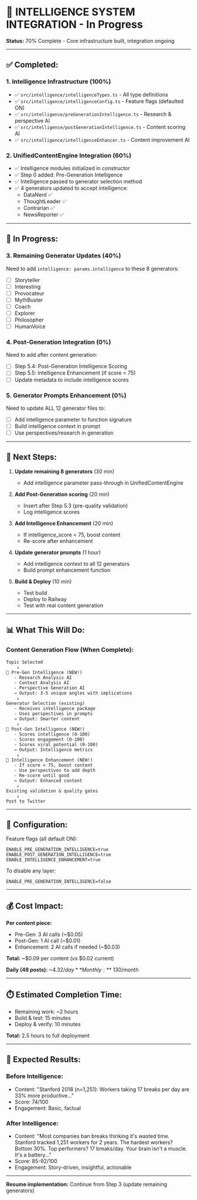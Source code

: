 # 🧠 INTELLIGENCE SYSTEM INTEGRATION - In Progress

**Status:** 70% Complete - Core infrastructure built, integration ongoing

---

## ✅ **Completed:**

### **1. Intelligence Infrastructure (100%)**
- ✅ `src/intelligence/intelligenceTypes.ts` - All type definitions
- ✅ `src/intelligence/intelligenceConfig.ts` - Feature flags (defaulted ON)
- ✅ `src/intelligence/preGenerationIntelligence.ts` - Research & perspective AI
- ✅ `src/intelligence/postGenerationIntelligence.ts` - Content scoring AI
- ✅ `src/intelligence/intelligenceEnhancer.ts` - Content improvement AI

### **2. UnifiedContentEngine Integration (60%)**
- ✅ Intelligence modules initialized in constructor
- ✅ Step 0 added: Pre-Generation Intelligence
- ✅ Intelligence passed to generator selection method
- ✅ 4 generators updated to accept intelligence:
  - DataNerd ✅
  - ThoughtLeader ✅
  - Contrarian ✅
  - NewsReporter ✅

---

## 🚧 **In Progress:**

### **3. Remaining Generator Updates (40%)**
Need to add `intelligence: params.intelligence` to these 8 generators:
- [ ] Storyteller
- [ ] Interesting
- [ ] Provocateur
- [ ] MythBuster
- [ ] Coach
- [ ] Explorer
- [ ] Philosopher  
- [ ] HumanVoice

### **4. Post-Generation Integration (0%)**
Need to add after content generation:
- [ ] Step 5.4: Post-Generation Intelligence Scoring
- [ ] Step 5.5: Intelligence Enhancement (if score < 75)
- [ ] Update metadata to include intelligence scores

### **5. Generator Prompts Enhancement (0%)**
Need to update ALL 12 generator files to:
- [ ] Add intelligence parameter to function signature
- [ ] Build intelligence context in prompt
- [ ] Use perspectives/research in generation

---

## 🎯 **Next Steps:**

1. **Update remaining 8 generators** (30 min)
   - Add intelligence parameter pass-through in UnifiedContentEngine

2. **Add Post-Generation scoring** (20 min)
   - Insert after Step 5.3 (pre-quality validation)
   - Log intelligence scores

3. **Add Intelligence Enhancement** (20 min)
   - If intelligence_score < 75, boost content
   - Re-score after enhancement

4. **Update generator prompts** (1 hour)
   - Add intelligence context to all 12 generators
   - Build prompt enhancement function

5. **Build & Deploy** (10 min)
   - Test build
   - Deploy to Railway
   - Test with real content generation

---

## 📊 **What This Will Do:**

### **Content Generation Flow (When Complete):**

```
Topic Selected
    ↓
🧠 Pre-Gen Intelligence (NEW!)
   - Research Analysis AI
   - Context Analysis AI
   - Perspective Generation AI
   → Output: 3-5 unique angles with implications
    ↓
Generator Selection (existing)
   - Receives intelligence package
   - Uses perspectives in prompts
   → Output: Smarter content
    ↓
🧠 Post-Gen Intelligence (NEW!)
   - Scores intelligence (0-100)
   - Scores engagement (0-100)
   - Scores viral potential (0-100)
   → Output: Intelligence metrics
    ↓
🔧 Intelligence Enhancement (NEW!)
   - If score < 75, boost content
   - Use perspectives to add depth
   - Re-score until good
   → Output: Enhanced content
    ↓
Existing validation & quality gates
    ↓
Post to Twitter
```

---

## 🔧 **Configuration:**

Feature flags (all default ON):
```env
ENABLE_PRE_GENERATION_INTELLIGENCE=true
ENABLE_POST_GENERATION_INTELLIGENCE=true
ENABLE_INTELLIGENCE_ENHANCEMENT=true
```

To disable any layer:
```env
ENABLE_PRE_GENERATION_INTELLIGENCE=false
```

---

## 💰 **Cost Impact:**

**Per content piece:**
- Pre-Gen: 3 AI calls (~$0.05)
- Post-Gen: 1 AI call (~$0.01)
- Enhancement: 2 AI calls if needed (~$0.03)

**Total:** ~$0.09 per content (vs $0.02 current)

**Daily (48 posts):** ~$4.32/day
**Monthly:** ~$130/month

---

## ⏱️ **Estimated Completion Time:**

- Remaining work: ~2 hours
- Build & test: 15 minutes
- Deploy & verify: 10 minutes

**Total:** 2.5 hours to full deployment

---

## 🎯 **Expected Results:**

### **Before Intelligence:**
- Content: "Stanford 2018 (n=1,251): Workers taking 17 breaks per day are 33% more productive..."
- Score: 74/100
- Engagement: Basic, factual

### **After Intelligence:**
- Content: "Most companies ban breaks thinking it's wasted time. Stanford tracked 1,251 workers for 2 years. The hardest workers? Bottom 30%. Top performers? 17 breaks/day. Your brain isn't a muscle. It's a battery..."
- Score: 85-92/100
- Engagement: Story-driven, insightful, actionable

---

**Resume implementation:** Continue from Step 3 (update remaining generators)

